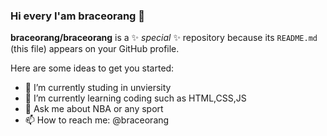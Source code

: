 ### Hi every I'am braceorang 👋


**braceorang/braceorang** is a ✨ _special_ ✨ repository because its `README.md` (this file) appears on your GitHub profile.

Here are some ideas to get you started:

- 🔭 I’m currently studing in unviersity
- 🌱 I’m currently learning coding such as HTML,CSS,JS
- 💬 Ask me about NBA or any sport 
- 📫 How to reach me: @braceorang


